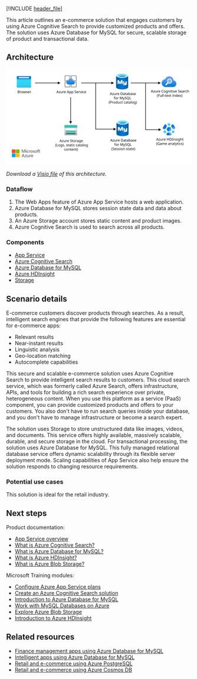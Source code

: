 [!INCLUDE [header_file](../../../includes/sol-idea-header.md)]

This article outlines an e-commerce solution that engages customers by using Azure Cognitive Search to provide customized products and offers. The solution uses Azure Database for MySQL for secure, scalable storage of product and transactional data.

## Architecture

![Architecture diagram that shows an e-commerce system. Components include Azure App Service, Azure Cognitive Search, and storage services.](../media/retail-and-ecommerce-using-azure-database-for-mysql.svg)

*Download a [Visio file](https://arch-center.azureedge.net/retail-ecommerce-azure-database-for-mysql.vsdx) of this architecture.*

### Dataflow

1. The Web Apps feature of Azure App Service hosts a web application.
1. Azure Database for MySQL stores session state data and data about products.
1. An Azure Storage account stores static content and product images.
1. Azure Cognitive Search is used to search across all products.

### Components

- [App Service](https://azure.microsoft.com/services/app-service)
- [Azure Cognitive Search](https://azure.microsoft.com/services/search)
- [Azure Database for MySQL](https://azure.microsoft.com/services/mysql)
- [Azure HDInsight](https://azure.microsoft.com/services/hdinsight)
- [Storage](https://azure.microsoft.com/product-categories/storage)

## Scenario details

E-commerce customers discover products through searches. As a result, intelligent search engines that provide the following features are essential for e-commerce apps:

- Relevant results
- Near-instant results
- Linguistic analysis
- Geo-location matching
- Autocomplete capabilities

This secure and scalable e-commerce solution uses Azure Cognitive Search to provide intelligent search results to customers. This cloud search service, which was formerly called Azure Search, offers infrastructure, APIs, and tools for building a rich search experience over private, heterogeneous content. When you use this platform as a service (PaaS) component, you can provide customized products and offers to your customers. You also don't have to run search queries inside your database, and you don't have to manage infrastructure or become a search expert.

The solution uses Storage to store unstructured data like images, videos, and documents. This service offers highly available, massively scalable, durable, and secure storage in the cloud. For transactional processing, the solution uses Azure Database for MySQL. This fully managed relational database service offers dynamic scalability through its flexible server deployment mode. Scaling capabilities of App Service also help ensure the solution responds to changing resource requirements.

### Potential use cases

This solution is ideal for the retail industry.

## Next steps

Product documentation:

- [App Service overview](/azure/app-service/overview)
- [What is Azure Cognitive Search?](/azure/cloud-adoption-framework/innovate/best-practices/cognitive-search)
- [What is Azure Database for MySQL?](/azure/mysql/overview)
- [What is Azure HDInsight?](/azure/hdinsight/hdinsight-overview)
- [What is Azure Blob Storage?](/azure/storage/blobs/storage-blobs-overview)

Microsoft Training modules:

- [Configure Azure App Service plans](/training/modules/configure-app-service-plans)
- [Create an Azure Cognitive Search solution](/training/modules/create-azure-cognitive-search-solution)
- [Introduction to Azure Database for MySQL](/training/modules/intro-to-azure-database-for-mysql)
- [Work with MySQL Databases on Azure](/training/paths/work-mysql-databases-azure)
- [Explore Azure Blob Storage](/training/modules/explore-azure-blob-storage)
- [Introduction to Azure HDInsight](/training/modules/intro-to-azure-hdinsight)

## Related resources

- [Finance management apps using Azure Database for MySQL](finance-management-apps-using-azure-database-for-mysql.yml)
- [Intelligent apps using Azure Database for MySQL](intelligent-apps-using-azure-database-for-mysql.yml)
- [Retail and e-commerce using Azure PostgreSQL](retail-and-ecommerce-using-azure-database-for-postgresql.yml)
- [Retail and e-commerce using Azure Cosmos DB](retail-and-e-commerce-using-cosmos-db.yml)
